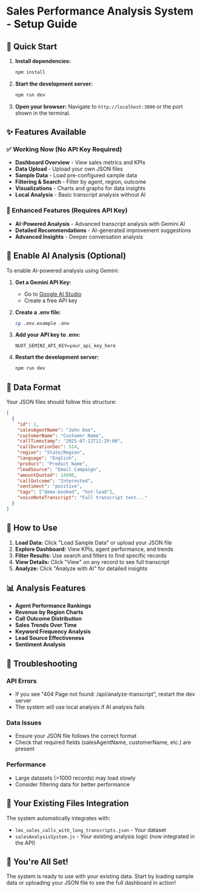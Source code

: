 # Sales Performance Analysis System - Setup Guide

## 🚀 Quick Start

1. **Install dependencies:**
   ```bash
   npm install
   ```

2. **Start the development server:**
   ```bash
   npm run dev
   ```

3. **Open your browser:**
   Navigate to `http://localhost:3000` or the port shown in the terminal.

## ✨ Features Available

### ✅ Working Now (No API Key Required)
- **Dashboard Overview** - View sales metrics and KPIs
- **Data Upload** - Upload your own JSON files
- **Sample Data** - Load pre-configured sample data
- **Filtering & Search** - Filter by agent, region, outcome
- **Visualizations** - Charts and graphs for data insights
- **Local Analysis** - Basic transcript analysis without AI

### 🔧 Enhanced Features (Requires API Key)
- **AI-Powered Analysis** - Advanced transcript analysis with Gemini AI
- **Detailed Recommendations** - AI-generated improvement suggestions
- **Advanced Insights** - Deeper conversation analysis

## 🔑 Enable AI Analysis (Optional)

To enable AI-powered analysis using Gemini:

1. **Get a Gemini API Key:**
   - Go to [Google AI Studio](https://aistudio.google.com/app/apikey)
   - Create a free API key

2. **Create a .env file:**
   ```bash
   cp .env.example .env
   ```

3. **Add your API key to .env:**
   ```env
   NUXT_GEMINI_API_KEY=your_api_key_here
   ```

4. **Restart the development server:**
   ```bash
   npm run dev
   ```

## 📁 Data Format

Your JSON files should follow this structure:
```json
[
  {
    "id": 1,
    "salesAgentName": "John Doe",
    "customerName": "Customer Name",
    "callTimestamp": "2025-07-12T11:29:00",
    "callDurationSec": 514,
    "region": "State/Region",
    "language": "English",
    "product": "Product Name",
    "leadSource": "Email Campaign",
    "amountQuoted": 14990,
    "callOutcome": "Interested",
    "sentiment": "positive",
    "tags": ["demo-booked", "hot-lead"],
    "voiceNoteTranscript": "Full transcript text..."
  }
]
```

## 🎯 How to Use

1. **Load Data:** Click "Load Sample Data" or upload your JSON file
2. **Explore Dashboard:** View KPIs, agent performance, and trends
3. **Filter Results:** Use search and filters to find specific records
4. **View Details:** Click "View" on any record to see full transcript
5. **Analyze:** Click "Analyze with AI" for detailed insights

## 📊 Analysis Features

- **Agent Performance Rankings**
- **Revenue by Region Charts**
- **Call Outcome Distribution**
- **Sales Trends Over Time**
- **Keyword Frequency Analysis**
- **Lead Source Effectiveness**
- **Sentiment Analysis**

## 🔧 Troubleshooting

### API Errors
- If you see "404 Page not found: /api/analyze-transcript", restart the dev server
- The system will use local analysis if AI analysis fails

### Data Issues
- Ensure your JSON file follows the correct format
- Check that required fields (salesAgentName, customerName, etc.) are present

### Performance
- Large datasets (>1000 records) may load slowly
- Consider filtering data for better performance

## 📝 Your Existing Files Integration

The system automatically integrates with:
- `lms_sales_calls_with_long_transcripts.json` - Your dataset
- `salesAnalysisSystem.js` - Your existing analysis logic (now integrated in the API)

## 🎉 You're All Set!

The system is ready to use with your existing data. Start by loading sample data or uploading your JSON file to see the full dashboard in action!